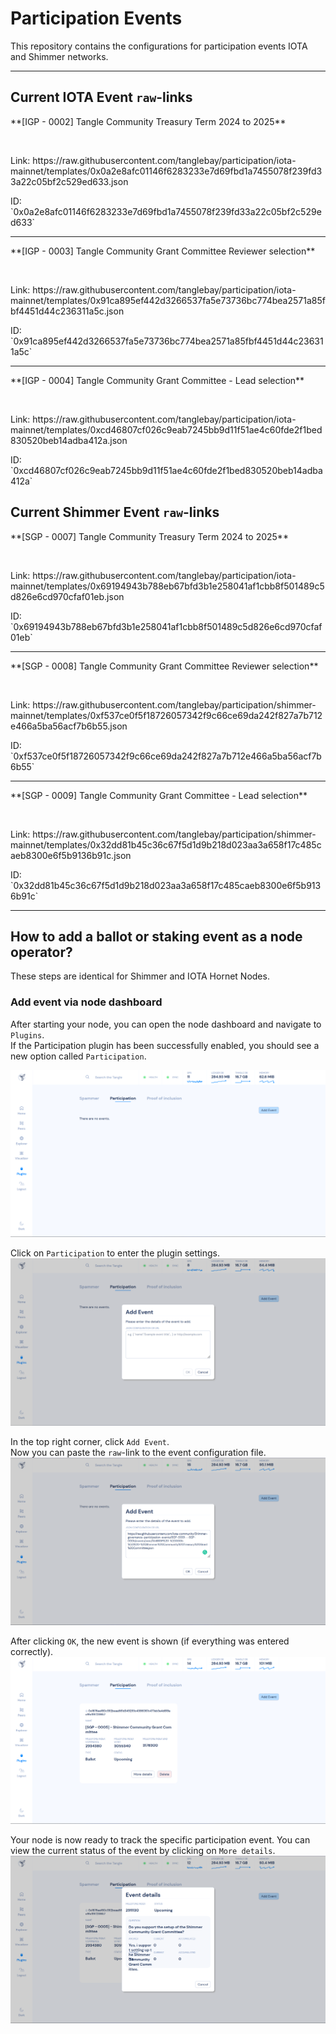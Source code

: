 # Participation Events

This repository contains the configurations for participation events IOTA and Shimmer networks.

---

## Current IOTA Event `raw`-links

<p>**[IGP - 0002] Tangle Community Treasury Term 2024 to 2025**</p>
<br>
<p>Link: https://raw.githubusercontent.com/tanglebay/participation/iota-mainnet/templates/0x0a2e8afc01146f6283233e7d69fbd1a7455078f239fd33a22c05bf2c529ed633.json</p>
<p>ID: `0x0a2e8afc01146f6283233e7d69fbd1a7455078f239fd33a22c05bf2c529ed633`</p>
<hr style="border-width:1px;">
<p>**[IGP - 0003] Tangle Community Grant Committee Reviewer selection**</p>
<br>
<p>Link: https://raw.githubusercontent.com/tanglebay/participation/iota-mainnet/templates/0x91ca895ef442d3266537fa5e73736bc774bea2571a85fbf4451d44c236311a5c.json</p>
<p>ID: `0x91ca895ef442d3266537fa5e73736bc774bea2571a85fbf4451d44c236311a5c`</p>
<hr style="border-width:1px;">
<p>**[IGP - 0004] Tangle Community Grant Committee - Lead selection**</p>
<br>
<p>Link: https://raw.githubusercontent.com/tanglebay/participation/iota-mainnet/templates/0xcd46807cf026c9eab7245bb9d11f51ae4c60fde2f1bed830520beb14adba412a.json</p>
<p>ID: `0xcd46807cf026c9eab7245bb9d11f51ae4c60fde2f1bed830520beb14adba412a`</p>

## Current Shimmer Event `raw`-links

<p>**[SGP - 0007] Tangle Community Treasury Term 2024 to 2025**</p>
<br>
<p>Link: https://raw.githubusercontent.com/tanglebay/participation/iota-mainnet/templates/0x69194943b788eb67bfd3b1e258041af1cbb8f501489c5d826e6cd970cfaf01eb.json</p>
<p>ID: `0x69194943b788eb67bfd3b1e258041af1cbb8f501489c5d826e6cd970cfaf01eb`</p>
<hr style="border-width:1px;">
<p>**[SGP - 0008] Tangle Community Grant Committee Reviewer selection**</p>
<br>
<p>Link: https://raw.githubusercontent.com/tanglebay/participation/shimmer-mainnet/templates/0xf537ce0f5f18726057342f9c66ce69da242f827a7b712e466a5ba56acf7b6b55.json</p>
<p>ID: `0xf537ce0f5f18726057342f9c66ce69da242f827a7b712e466a5ba56acf7b6b55`</p>
<hr style="border-width:1px;">
<p>**[SGP - 0009] Tangle Community Grant Committee - Lead selection**</p>
<br>
<p>Link: https://raw.githubusercontent.com/tanglebay/participation/shimmer-mainnet/templates/0x32dd81b45c36c67f5d1d9b218d023aa3a658f17c485caeb8300e6f5b9136b91c.json</p>
<p>ID: `0x32dd81b45c36c67f5d1d9b218d023aa3a658f17c485caeb8300e6f5b9136b91c`</p>

---

## How to add a ballot or staking event as a node operator?

These steps are identical for Shimmer and IOTA Hornet Nodes.

### Add event via node dashboard

After starting your node, you can open the node dashboard and navigate to `Plugins`.<br>
If the Participation plugin has been successfully enabled, you should see a new option called `Participation`.

![](./resources/hornet_1_light.png)

Click on `Participation` to enter the plugin settings.
![](/resources/hornet_2_light.png)

In the top right corner, click `Add Event`.<br>
Now you can paste the `raw`-link to the event configuration file.
![](/resources/hornet_3_light.png)

After clicking `OK`, the new event is shown (if everything was entered correctly).
![](/resources/hornet_4_light.png)

Your node is now ready to track the specific participation event. You can view the current status of the event by clicking on `More details`.
![](/resources/hornet_5_light.png)